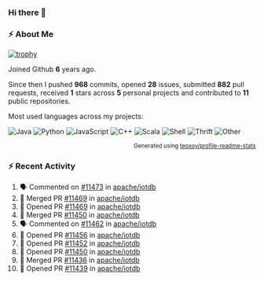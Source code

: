### Hi there 👋

### :zap: About Me

[![trophy](https://github-profile-trophy.vercel.app/?username=HTHou&theme=onedark)](https://github.com/ryo-ma/github-profile-trophy)
   
Joined Github **6** years ago.

Since then I pushed **968** commits, opened **28** issues, submitted **882** pull requests, received **1** stars across **5** personal projects and contributed to **11** public repositories.

Most used languages across my projects:

![Java](https://img.shields.io/static/v1?style=flat-square&label=%E2%A0%80&color=555&labelColor=%23b07219&message=Java%EF%B8%B195.4%25)
![Python](https://img.shields.io/static/v1?style=flat-square&label=%E2%A0%80&color=555&labelColor=%233572A5&message=Python%EF%B8%B11.2%25)
![JavaScript](https://img.shields.io/static/v1?style=flat-square&label=%E2%A0%80&color=555&labelColor=%23f1e05a&message=JavaScript%EF%B8%B10.7%25)
![C++](https://img.shields.io/static/v1?style=flat-square&label=%E2%A0%80&color=555&labelColor=%23f34b7d&message=C%2B%2B%EF%B8%B10.5%25)
![Scala](https://img.shields.io/static/v1?style=flat-square&label=%E2%A0%80&color=555&labelColor=%23c22d40&message=Scala%EF%B8%B10.4%25)
![Shell](https://img.shields.io/static/v1?style=flat-square&label=%E2%A0%80&color=555&labelColor=%2389e051&message=Shell%EF%B8%B10.3%25)
![Thrift](https://img.shields.io/static/v1?style=flat-square&label=%E2%A0%80&color=555&labelColor=%23D12127&message=Thrift%EF%B8%B10.3%25)
![Other](https://img.shields.io/static/v1?style=flat-square&label=%E2%A0%80&color=555&labelColor=%23ededed&message=Other%EF%B8%B10.8%25)

<p align="right"><sub>Generated using <a href="https://github.com/marketplace/actions/profile-readme-stats">teoxoy/profile-readme-stats</a></sub></p>


<!--![](https://github.com/HTHou/HTHou/blob/output/github-contribution-grid-snake.svg)-->

<!--![Haonan Hou's github stats](https://github-readme-stats.vercel.app/api?username=HTHou&count_private=true&show_icons=true&theme=onedark)-->

<!--![Haonan Hou's wakatime stats](https://github-readme-stats.vercel.app/api/wakatime?username=HTHou&layout=compact&theme=onedark)-->

<!--![Top Langs](https://github-readme-stats.vercel.app/api/top-langs/?username=HTHou&theme=onedark&layout=compact)-->

### :zap: Recent Activity
<!--START_SECTION:activity-->
1. 🗣 Commented on [#11473](https://github.com/apache/iotdb/issues/11473#issuecomment-1792104922) in [apache/iotdb](https://github.com/apache/iotdb)
2. 🎉 Merged PR [#11469](https://github.com/apache/iotdb/pull/11469) in [apache/iotdb](https://github.com/apache/iotdb)
3. 💪 Opened PR [#11469](https://github.com/apache/iotdb/pull/11469) in [apache/iotdb](https://github.com/apache/iotdb)
4. 🎉 Merged PR [#11450](https://github.com/apache/iotdb/pull/11450) in [apache/iotdb](https://github.com/apache/iotdb)
5. 🗣 Commented on [#11462](https://github.com/apache/iotdb/issues/11462#issuecomment-1791798627) in [apache/iotdb](https://github.com/apache/iotdb)
6. 💪 Opened PR [#11456](https://github.com/apache/iotdb/pull/11456) in [apache/iotdb](https://github.com/apache/iotdb)
7. 💪 Opened PR [#11452](https://github.com/apache/iotdb/pull/11452) in [apache/iotdb](https://github.com/apache/iotdb)
8. 💪 Opened PR [#11450](https://github.com/apache/iotdb/pull/11450) in [apache/iotdb](https://github.com/apache/iotdb)
9. 🎉 Merged PR [#11436](https://github.com/apache/iotdb/pull/11436) in [apache/iotdb](https://github.com/apache/iotdb)
10. 💪 Opened PR [#11439](https://github.com/apache/iotdb/pull/11439) in [apache/iotdb](https://github.com/apache/iotdb)
<!--END_SECTION:activity-->

<!--
**HTHou/HTHou** is a ✨ _special_ ✨ repository because its `README.md` (this file) appears on your GitHub profile.

Here are some ideas to get you started:

- 🔭 I’m currently working on ...
- 🌱 I’m currently learning ...
- 👯 I’m looking to collaborate on ...
- 🤔 I’m looking for help with ...
- 💬 Ask me about ...
- 📫 How to reach me: ...
- 😄 Pronouns: ...
- ⚡ Fun fact: ...
-->
